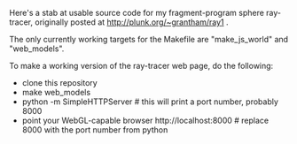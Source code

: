 Here's a stab at usable source code for my fragment-program sphere
ray-tracer, originally posted at http://plunk.org/~grantham/ray1 .

The only currently working targets for the Makefile are "make_js_world"
and "web_models".

To make a working version of the ray-tracer web page, do the following:
* clone this repository
* make web_models
* python -m SimpleHTTPServer # this will print a port number, probably 8000
* point your WebGL-capable browser http://localhost:8000 # replace 8000 with the port number from python

